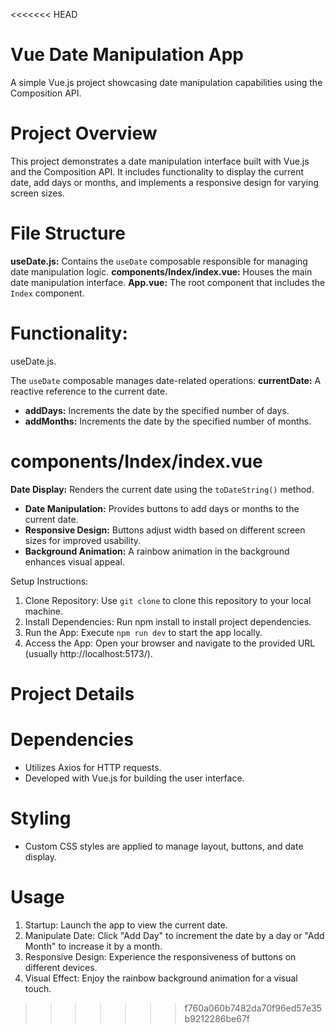 <<<<<<< HEAD
# Vue Date Manipulation App

A simple Vue.js project showcasing date manipulation capabilities using the Composition API.

# Project Overview
This project demonstrates a date manipulation interface built with Vue.js and the Composition API. It includes functionality to display the current date, add days or months, and implements a responsive design for varying screen sizes.

# File Structure
**useDate.js:** Contains the `useDate` composable responsible for managing date manipulation logic.
**components/Index/index.vue:** Houses the main date manipulation interface.
**App.vue:** The root component that includes the `Index` component.

# Functionality:
useDate.js.

The `useDate` composable manages date-related operations:
**currentDate:** A reactive reference to the current date.
- **addDays:** Increments the date by the specified number of days.
- **addMonths:** Increments the date by the specified number of months.

# components/Index/index.vue
**Date Display:** Renders the current date using the `toDateString()` method.
- **Date Manipulation:** Provides buttons to add days or months to the current date.
- **Responsive Design:** Buttons adjust width based on different screen sizes for improved usability.
- **Background Animation:** A rainbow animation in the background enhances visual appeal.



Setup Instructions:
1. Clone Repository: Use `git clone` to clone this repository to your local machine.
2. Install Dependencies: Run npm install to install project dependencies.
3. Run the App: Execute `npm run dev` to start the app locally.
4. Access the App: Open your browser and navigate to the provided URL (usually http://localhost:5173/).

# Project Details

# Dependencies

- Utilizes Axios for HTTP requests.
- Developed with Vue.js for building the user interface.

# Styling

- Custom CSS styles are applied to manage layout, buttons, and date display.

# Usage

1. Startup: Launch the app to view the current date.
2. Manipulate Date: Click "Add Day" to increment the date by a day or "Add Month" to increase it by a month.
3. Responsive Design: Experience the responsiveness of buttons on different devices.
4. Visual Effect: Enjoy the rainbow background animation for a visual touch. 
>>>>>>> f760a060b7482da70f96ed57e35b9212286be67f
